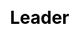 ---
title: Leader
layout: dream_interpretation/kind_single
description: Dream interpretation - character - leader.
js: []
css: ["css/luck/dream_interpretation/dream_interpretation.css"]
---